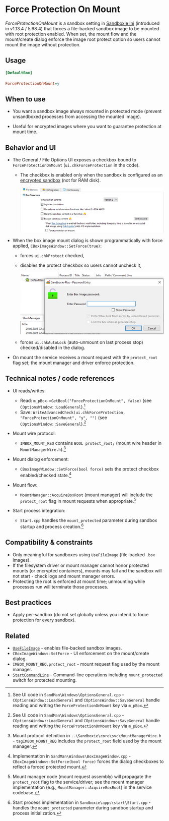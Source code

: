 # Force Protection On Mount

_ForceProtectionOnMount_ is a sandbox setting in [Sandboxie Ini](SandboxieIni.md) (introduced in v1.13.4 / 5.68.4) that forces a file-backed sandbox image to be mounted with root protection enabled. When set, the mount flow and the mount/create dialog enforce the image root protect option so users cannot mount the image without protection.

## Usage

```ini
[DefaultBox]

ForceProtectionOnMount=y
```

## When to use

- You want a sandbox image always mounted in protected mode (prevent unsandboxed processes from accessing the mounted image).

- Useful for encrypted images where you want to guarantee protection at mount time.

## Behavior and UI

- The General / File Options UI exposes a checkbox bound to `ForceProtectionOnMount` (`ui.chkForceProtection` in the code).
  - The checkbox is enabled only when the sandbox is configured as an [encrypted sandbox](UseFileImage.md) (not for RAM disk).
  
    ![Force Protection On Mount 1](../Media/UseFileImage1.png)
  
- When the box image mount dialog is shown programmatically with force applied, `CBoxImageWindow::SetForce(true)`:
  - forces `ui.chkProtect` checked,
  - disables the protect checkbox so users cannot uncheck it,
  
    ![Force Protection On Mount 2](../Media/UseFileImage8.png)
  
  - forces `ui.chkAutoLock` (auto-unmount on last process stop) checked/disabled in the dialog.  
- On mount the service receives a mount request with the `protect_root` flag set; the mount manager and driver enforce protection.

## Technical notes / code references

- UI reads/writes:

  - Read: `m_pBox->GetBool("ForceProtectionOnMount", false)` (see `COptionsWindow::LoadGeneral`).[^1]
  - Save: `WriteAdvancedCheck(ui.chkForceProtection, "ForceProtectionOnMount", "y", "")` (see `COptionsWindow::SaveGeneral`).[^1]

- Mount wire protocol:

  - `IMBOX_MOUNT_REQ` contains `BOOL protect_root;` (mount wire header in `MountManagerWire.h`).[^2]

- Mount dialog enforcement:

  - `CBoxImageWindow::SetForce(bool force)` sets the protect checkbox enabled/checked state.[^3]

- Mount flow:

  - `MountManager::AcquireBoxRoot` (mount manager) will include the `protect_root` flag in mount requests when appropriate.[^4]

- Start process integration:

  - `Start.cpp` handles the `mount_protected` parameter during sandbox startup and process creation.[^5]

## Compatibility & constraints

- Only meaningful for sandboxes using `UseFileImage` (file-backed `.box` images).
- If the filesystem driver or mount manager cannot honor protected mounts (or encrypted containers), mounts may fail and the sandbox will not start - check logs and mount manager errors.
- Protecting the root is enforced at mount time; unmounting while processes run will terminate those processes.

## Best practices

- Apply per-sandbox (do not set globally unless you intend to force protection for every sandbox).

## Related

- [`UseFileImage`](UseFileImage.md) - enables file-backed sandbox images.
- `CBoxImageWindow::SetForce` - UI enforcement on the mount/create dialog.
- `IMBOX_MOUNT_REQ.protect_root` - mount request flag used by the mount manager.
- [`StartCommandLine`](StartCommandLine.md#mount-box-images) - Command-line operations including `mount_protected` switch for protected mounting.

[^1]: See UI code in `SandMan\Windows\OptionsGeneral.cpp` - `COptionsWindow::LoadGeneral` and `COptionsWindow::SaveGeneral` handle reading and writing the `ForceProtectionOnMount` key via `m_pBox`.
[^2]: Mount protocol definition in `..\Sandboxie\core\svc\MountManagerWire.h` - `tagIMBOX_MOUNT_REQ` includes the `protect_root` field used by the mount manager.
[^3]: Implementation in `SandMan\Windows\BoxImageWindow.cpp` - `CBoxImageWindow::SetForce(bool force)` forces the dialog checkboxes to reflect a forced protected mount.
[^4]: Mount manager code (mount request assembly) will propagate the `protect_root` flag to the service/driver; see the mount manager implementation (e.g., `MountManager::AcquireBoxRoot`) in the service codebase.
[^5]: Start process implementation in `Sandboxie\apps\start\Start.cpp` - handles the `mount_protected` parameter during sandbox startup and process initialization.